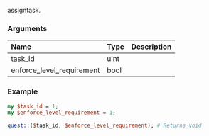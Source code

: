 assigntask.
### Arguments
**Name**|**Type**|**Description**
:---|:---|:---
task_id|uint|
enforce_level_requirement|bool|

### Example

```perl
my $task_id = 1;
my $enforce_level_requirement = 1;

quest::($task_id, $enforce_level_requirement); # Returns void
```